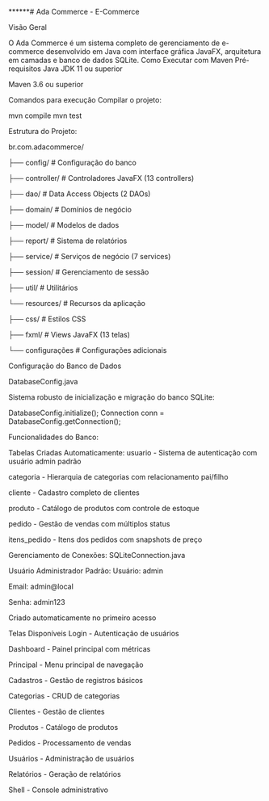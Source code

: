 ******# Ada Commerce - E-Commerce

Visão Geral

O Ada Commerce é um sistema completo de gerenciamento de e-commerce desenvolvido em Java com interface gráfica JavaFX, arquitetura em camadas e banco de dados SQLite.
Como Executar com Maven
Pré-requisitos
Java JDK 11 ou superior

Maven 3.6 ou superior

Comandos para execução
Compilar o projeto:

mvn compile
mvn test

Estrutura do Projeto:

br.com.adacommerce/

  ├── config/              # Configuração do banco
  
  ├── controller/          # Controladores JavaFX (13 controllers)
  
  ├── dao/                 # Data Access Objects (2 DAOs)
  
  ├── domain/              # Domínios de negócio
  
  ├── model/               # Modelos de dados
  
  ├── report/              # Sistema de relatórios
  
  ├── service/             # Serviços de negócio (7 services)
  
  ├── session/             # Gerenciamento de sessão
  
  ├── util/                # Utilitários
  
  └── resources/           # Recursos da aplicação
  
  ├── css/             # Estilos CSS
  
  ├── fxml/            # Views JavaFX (13 telas)
  
  └── configurações    # Configurações adicionais

Configuração do Banco de Dados

DatabaseConfig.java

Sistema robusto de inicialização e migração do banco SQLite:

DatabaseConfig.initialize();
Connection conn = DatabaseConfig.getConnection();

Funcionalidades do Banco:

Tabelas Criadas Automaticamente:
usuario - Sistema de autenticação com usuário admin padrão

categoria - Hierarquia de categorias com relacionamento pai/filho

cliente - Cadastro completo de clientes

produto - Catálogo de produtos com controle de estoque

pedido - Gestão de vendas com múltiplos status

itens_pedido - Itens dos pedidos com snapshots de preço

Gerenciamento de Conexões:
SQLiteConnection.java

Usuário Administrador Padrão:
Usuário: admin

Email: admin@local

Senha: admin123

Criado automaticamente no primeiro acesso


Telas Disponíveis
Login - Autenticação de usuários

Dashboard - Painel principal com métricas

Principal - Menu principal de navegação

Cadastros - Gestão de registros básicos

Categorias - CRUD de categorias

Clientes - Gestão de clientes

Produtos - Catálogo de produtos

Pedidos - Processamento de vendas

Usuários - Administração de usuários

Relatórios - Geração de relatórios

Shell - Console administrativo

